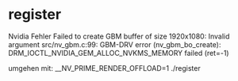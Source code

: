 # register

Nvidia Fehler
Failed to create GBM buffer of size 1920x1080: Invalid argument
src/nv_gbm.c:99: GBM-DRV error (nv_gbm_bo_create): DRM_IOCTL_NVIDIA_GEM_ALLOC_NVKMS_MEMORY failed (ret=-1)

umgehen mit:
__NV_PRIME_RENDER_OFFLOAD=1 ./register